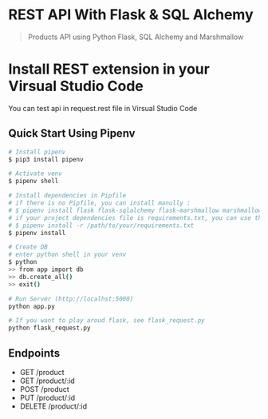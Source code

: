 # REST API With Flask & SQL Alchemy

> Products API using Python Flask, SQL Alchemy and Marshmallow

# Install REST extension in your Virsual Studio Code
You can test api in request.rest file in Virsual Studio Code

## Quick Start Using Pipenv

``` bash
# Install pipenv
$ pip3 install pipenv

# Activate venv
$ pipenv shell

# Install dependencies in Pipfile
# if there is no Pipfile, you can install manully :
# $ pipenv install flask flask-sqlalchemy flask-marshmallow marshmallow-sqlalchemy
# if your project dependencies file is requirements.txt, you can use this :
# $ pipenv install -r /path/to/your/requirements.txt
$ pipenv install

# Create DB
# enter python shell in your venv
$ python
>> from app import db
>> db.create_all()
>> exit()

# Run Server (http://localhst:5000)
python app.py

# If you want to play aroud flask, see flask_request.py
python flask_request.py
```

## Endpoints

* GET     /product
* GET     /product/:id
* POST    /product
* PUT     /product/:id
* DELETE  /product/:id